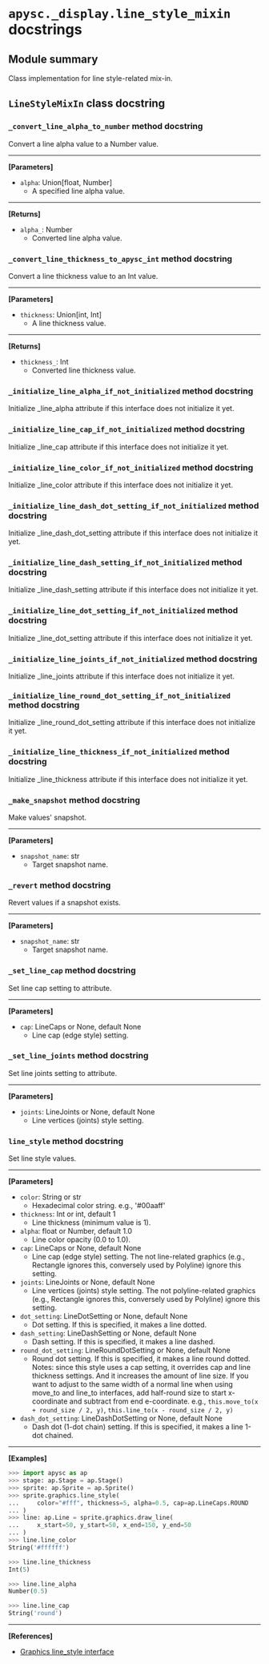 # `apysc._display.line_style_mixin` docstrings

## Module summary

Class implementation for line style-related mix-in.

## `LineStyleMixIn` class docstring

### `_convert_line_alpha_to_number` method docstring

Convert a line alpha value to a Number value.<hr>

**[Parameters]**

- `alpha`: Union[float, Number]
  - A specified line alpha value.

<hr>

**[Returns]**

- `alpha_`: Number
  - Converted line alpha value.

### `_convert_line_thickness_to_apysc_int` method docstring

Convert a line thickness value to an Int value.<hr>

**[Parameters]**

- `thickness`: Union[int, Int]
  - A line thickness value.

<hr>

**[Returns]**

- `thickness_`: Int
  - Converted line thickness value.

### `_initialize_line_alpha_if_not_initialized` method docstring

Initialize _line_alpha attribute if this interface does not initialize it yet.

### `_initialize_line_cap_if_not_initialized` method docstring

Initialize _line_cap attribute if this interface does not initialize it yet.

### `_initialize_line_color_if_not_initialized` method docstring

Initialize _line_color attribute if this interface does not initialize it yet.

### `_initialize_line_dash_dot_setting_if_not_initialized` method docstring

Initialize _line_dash_dot_setting attribute if this interface does not initialize it yet.

### `_initialize_line_dash_setting_if_not_initialized` method docstring

Initialize _line_dash_setting attribute if this interface does not initialize it yet.

### `_initialize_line_dot_setting_if_not_initialized` method docstring

Initialize _line_dot_setting attribute if this interface does not initialize it yet.

### `_initialize_line_joints_if_not_initialized` method docstring

Initialize _line_joints attribute if this interface does not initialize it yet.

### `_initialize_line_round_dot_setting_if_not_initialized` method docstring

Initialize _line_round_dot_setting attribute if this interface does not initialize it yet.

### `_initialize_line_thickness_if_not_initialized` method docstring

Initialize _line_thickness attribute if this interface does not initialize it yet.

### `_make_snapshot` method docstring

Make values' snapshot.<hr>

**[Parameters]**

- `snapshot_name`: str
  - Target snapshot name.

### `_revert` method docstring

Revert values if a snapshot exists.<hr>

**[Parameters]**

- `snapshot_name`: str
  - Target snapshot name.

### `_set_line_cap` method docstring

Set line cap setting to attribute.<hr>

**[Parameters]**

- `cap`: LineCaps or None, default None
  - Line cap (edge style) setting.

### `_set_line_joints` method docstring

Set line joints setting to attribute.<hr>

**[Parameters]**

- `joints`: LineJoints or None, default None
  - Line vertices (joints) style setting.

### `line_style` method docstring

Set line style values.<hr>

**[Parameters]**

- `color`: String or str
  - Hexadecimal color string. e.g., '#00aaff'
- `thickness`: Int or int, default 1
  - Line thickness (minimum value is 1).
- `alpha`: float or Number, default 1.0
  - Line color opacity (0.0 to 1.0).
- `cap`: LineCaps or None, default None
  - Line cap (edge style) setting. The not line-related graphics (e.g., Rectangle ignores this, conversely used by Polyline) ignore this setting.
- `joints`: LineJoints or None, default None
  - Line vertices (joints) style setting. The not polyline-related graphics (e.g., Rectangle ignores this, conversely used by Polyline) ignore this setting.
- `dot_setting`: LineDotSetting or None, default None
  - Dot setting. If this is specified, it makes a line dotted.
- `dash_setting`: LineDashSetting or None, default None
  - Dash setting. If this is specified, it makes a line dashed.
- `round_dot_setting`: LineRoundDotSetting or None, default None
  - Round dot setting. If this is specified, it makes a line round dotted. Notes: since this style uses a cap setting, it overrides cap and line thickness settings. And it increases the amount of line size. If you want to adjust to the same width of a normal line when using move_to and line_to interfaces, add half-round size to start x-coordinate and subtract from end e-coordinate. e.g., `this.move_to(x + round_size / 2, y)`, `this.line_to(x - round_size / 2, y)`
- `dash_dot_setting`: LineDashDotSetting or None, default None
  - Dash dot (1-dot chain) setting. If this is specified, it makes a line 1-dot chained.

<hr>

**[Examples]**

```py
>>> import apysc as ap
>>> stage: ap.Stage = ap.Stage()
>>> sprite: ap.Sprite = ap.Sprite()
>>> sprite.graphics.line_style(
...     color="#fff", thickness=5, alpha=0.5, cap=ap.LineCaps.ROUND
... )
>>> line: ap.Line = sprite.graphics.draw_line(
...     x_start=50, y_start=50, x_end=150, y_end=50
... )
>>> line.line_color
String('#ffffff')

>>> line.line_thickness
Int(5)

>>> line.line_alpha
Number(0.5)

>>> line.line_cap
String('round')
```

<hr>

**[References]**

- [Graphics line_style interface](https://simon-ritchie.github.io/apysc/en/graphics_line_style.html)